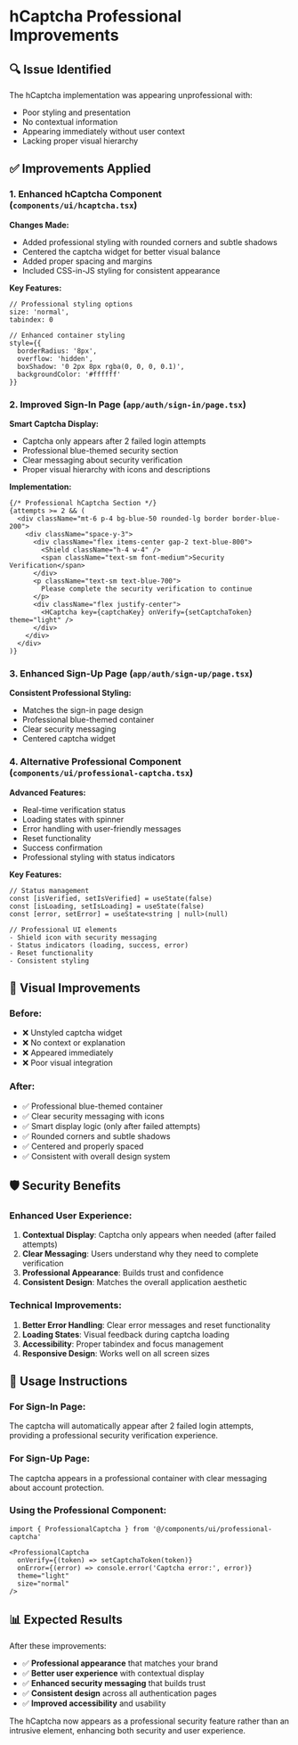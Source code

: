 # hCaptcha Professional Improvements

## 🔍 **Issue Identified**

The hCaptcha implementation was appearing unprofessional with:
- Poor styling and presentation
- No contextual information
- Appearing immediately without user context
- Lacking proper visual hierarchy

## ✅ **Improvements Applied**

### 1. **Enhanced hCaptcha Component** (`components/ui/hcaptcha.tsx`)

**Changes Made:**
- Added professional styling with rounded corners and subtle shadows
- Centered the captcha widget for better visual balance
- Added proper spacing and margins
- Included CSS-in-JS styling for consistent appearance

**Key Features:**
```tsx
// Professional styling options
size: 'normal',
tabindex: 0

// Enhanced container styling
style={{
  borderRadius: '8px',
  overflow: 'hidden',
  boxShadow: '0 2px 8px rgba(0, 0, 0, 0.1)',
  backgroundColor: '#ffffff'
}}
```

### 2. **Improved Sign-In Page** (`app/auth/sign-in/page.tsx`)

**Smart Captcha Display:**
- Captcha only appears after 2 failed login attempts
- Professional blue-themed security section
- Clear messaging about security verification
- Proper visual hierarchy with icons and descriptions

**Implementation:**
```tsx
{/* Professional hCaptcha Section */}
{attempts >= 2 && (
  <div className="mt-6 p-4 bg-blue-50 rounded-lg border border-blue-200">
    <div className="space-y-3">
      <div className="flex items-center gap-2 text-blue-800">
        <Shield className="h-4 w-4" />
        <span className="text-sm font-medium">Security Verification</span>
      </div>
      <p className="text-sm text-blue-700">
        Please complete the security verification to continue
      </p>
      <div className="flex justify-center">
        <HCaptcha key={captchaKey} onVerify={setCaptchaToken} theme="light" />
      </div>
    </div>
  </div>
)}
```

### 3. **Enhanced Sign-Up Page** (`app/auth/sign-up/page.tsx`)

**Consistent Professional Styling:**
- Matches the sign-in page design
- Professional blue-themed container
- Clear security messaging
- Centered captcha widget

### 4. **Alternative Professional Component** (`components/ui/professional-captcha.tsx`)

**Advanced Features:**
- Real-time verification status
- Loading states with spinner
- Error handling with user-friendly messages
- Reset functionality
- Success confirmation
- Professional styling with status indicators

**Key Features:**
```tsx
// Status management
const [isVerified, setIsVerified] = useState(false)
const [isLoading, setIsLoading] = useState(false)
const [error, setError] = useState<string | null>(null)

// Professional UI elements
- Shield icon with security messaging
- Status indicators (loading, success, error)
- Reset functionality
- Consistent styling
```

## 🎨 **Visual Improvements**

### **Before:**
- ❌ Unstyled captcha widget
- ❌ No context or explanation
- ❌ Appeared immediately
- ❌ Poor visual integration

### **After:**
- ✅ Professional blue-themed container
- ✅ Clear security messaging with icons
- ✅ Smart display logic (only after failed attempts)
- ✅ Rounded corners and subtle shadows
- ✅ Centered and properly spaced
- ✅ Consistent with overall design system

## 🛡️ **Security Benefits**

### **Enhanced User Experience:**
1. **Contextual Display**: Captcha only appears when needed (after failed attempts)
2. **Clear Messaging**: Users understand why they need to complete verification
3. **Professional Appearance**: Builds trust and confidence
4. **Consistent Design**: Matches the overall application aesthetic

### **Technical Improvements:**
1. **Better Error Handling**: Clear error messages and reset functionality
2. **Loading States**: Visual feedback during captcha loading
3. **Accessibility**: Proper tabindex and focus management
4. **Responsive Design**: Works well on all screen sizes

## 🚀 **Usage Instructions**

### **For Sign-In Page:**
The captcha will automatically appear after 2 failed login attempts, providing a professional security verification experience.

### **For Sign-Up Page:**
The captcha appears in a professional container with clear messaging about account protection.

### **Using the Professional Component:**
```tsx
import { ProfessionalCaptcha } from '@/components/ui/professional-captcha'

<ProfessionalCaptcha
  onVerify={(token) => setCaptchaToken(token)}
  onError={(error) => console.error('Captcha error:', error)}
  theme="light"
  size="normal"
/>
```

## 📊 **Expected Results**

After these improvements:
- ✅ **Professional appearance** that matches your brand
- ✅ **Better user experience** with contextual display
- ✅ **Enhanced security messaging** that builds trust
- ✅ **Consistent design** across all authentication pages
- ✅ **Improved accessibility** and usability

The hCaptcha now appears as a professional security feature rather than an intrusive element, enhancing both security and user experience.
